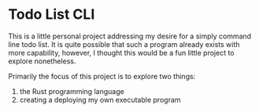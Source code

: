 # Todo List CLI

This is a little personal project addressing my desire for a simply command line todo list.
It is quite possible that such a program already exists with more capability, however, I thought this would be a fun little project to explore nonetheless.

Primarily the focus of this project is to explore two things:
1. the Rust programming language
2. creating a deploying my own executable program
